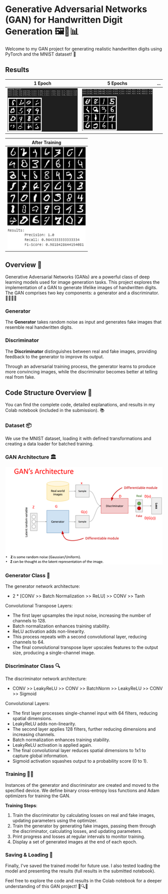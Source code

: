 # Generative Adversarial Networks (GAN) for Handwritten Digit Generation 🖼️🤖📊

Welcome to my GAN project for generating realistic handwritten digits using PyTorch and the MNIST dataset! 🎉

## Results

| 1 Epoch | 5 Epochs | ... |
| :---: | :---: | :---: |
| <img src="pics/after_1_epoch.png" alt="" width="250" /> | <img src="pics/after_5_epochs.png" alt="" width="250" /> |

| After Training |
| :---: |
| <img src="pics/after_training.png" alt="" width="250" /> |
| <img src="pics/results.png" alt="" width="250" /> |

## Overview 🌟

Generative Adversarial Networks (GANs) are a powerful class of deep learning models used for image generation tasks. This project explores the implementation of a GAN to generate lifelike images of handwritten digits. The GAN comprises two key components: a generator and a discriminator. 🧙‍♂️🕵️‍♂️

### Generator
The **Generator** takes random noise as input and generates fake images that resemble real handwritten digits.

### Discriminator
The **Discriminator** distinguishes between real and fake images, providing feedback to the generator to improve its output.

Through an adversarial training process, the generator learns to produce more convincing images, while the discriminator becomes better at telling real from fake.

## Code Structure Overview 🧩

You can find the complete code, detailed explanations, and results in my Colab notebook (included in the submission). 📚

### Dataset 📦

We use the MNIST dataset, loading it with defined transformations and creating a data loader for batched training.

### GAN Architecture 🏛️

<img src="pics/GanArchitecture.png" alt="GanArchitecture" width="700" /> 

### Generator Class 🧪

The generator network architecture:
- 2 * [CONV >> Batch Normalization >> ReLU] >> CONV >> Tanh

Convolutional Transpose Layers:
- The first layer upsamples the input noise, increasing the number of channels to 128.
- Batch normalization enhances training stability.
- ReLU activation adds non-linearity.
- This process repeats with a second convolutional layer, reducing channels to 64.
- The final convolutional transpose layer upscales features to the output size, producing a single-channel image.

### Discriminator Class 🔍

The discriminator network architecture:
- CONV >> LeakyReLU >> CONV >> BatchNorm >> LeakyReLU >> CONV >> Sigmoid

Convolutional Layers:
- The first layer processes single-channel input with 64 filters, reducing spatial dimensions.
- LeakyReLU adds non-linearity.
- The second layer applies 128 filters, further reducing dimensions and increasing channels.
- Batch normalization enhances training stability.
- LeakyReLU activation is applied again.
- The final convolutional layer reduces spatial dimensions to 1x1 to capture global information.
- Sigmoid activation squashes output to a probability score (0 to 1).

### Training 🏋️‍♂️

Instances of the generator and discriminator are created and moved to the specified device. We define binary cross-entropy loss functions and Adam optimizers for training the GAN.

**Training Steps**:
1. Train the discriminator by calculating losses on real and fake images, updating parameters using the optimizer.
2. Train the generator by generating fake images, passing them through the discriminator, calculating losses, and updating parameters.
3. Print progress and losses at regular intervals to monitor training.
4. Display a set of generated images at the end of each epoch.

### Saving & Loading 💾

Finally, I've saved the trained model for future use. I also tested loading the model and presenting the results (full results in the submitted notebook).

Feel free to explore the code and results in the Colab notebook for a deeper understanding of this GAN project! 🚀🔍📝